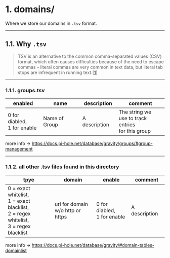 # 1. domains/

Where we store our domains in `.tsv` format.
___

## 1.1. Why `.tsv`

> TSV is an alternative to the common comma-separated values (CSV) format, which
> often causes difficulties because of the need to escape commas – literal commas
> are very common in text data, but literal tab stops are infrequent in running text.[[1]]

[//]: # (Link to info about .tsv format)
[1]: http://jkorpela.fi/TSV.html#format

___

### 1.1.1. groups.tsv

enabled | name | description | comment
------------ | -------------| ------------ | -------------  
0 for diabled,<br>1 for enable | Name of Group | A description | The string we<br>use to track entries<br>for this group

[//]: # (@Pi-hole documentation pages for Gravity SQLite Database)
more info -> <https://docs.pi-hole.net/database/gravity/groups/#group-management>

___

### 1.1.2. all other .tsv files found in this directory

tpye | domain | enable | comment
------------ | -------------| ------------ | -------------  
0 = exact whitelist,<br>1 = exact blacklist,<br>2 = regex whitelist,<br>3 = regex blacklist | url for domain<br>w/o http or https | 0 for diabled,<br>1 for enable | A description

[//]: # (@Pi-hole documentation pages for Gravity SQLite Database)
more info -> <https://docs.pi-hole.net/database/gravity/#domain-tables-domainlist>
